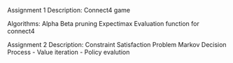 Assignment 1
Description:
Connect4 game 

Algorithms:
Alpha Beta pruning 
Expectimax 
Evaluation function for connect4

Assignment 2
Description:
Constraint Satisfaction Problem
Markov Decision Process
    - Value iteration
    - Policy evalution

